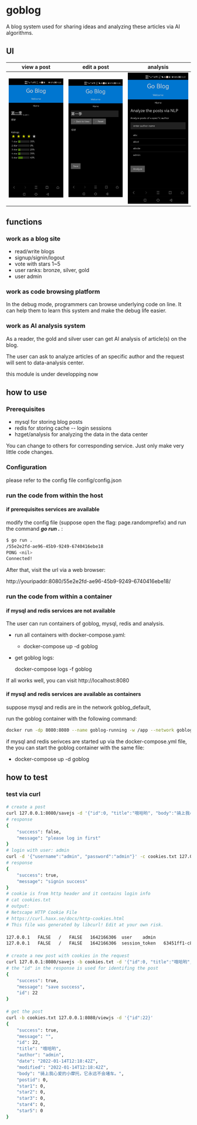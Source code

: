 # goblog

A blog system used for sharing ideas and analyzing
these articles via AI algorithms.

## UI

view a post | edit a post | analysis
:----------:|:-----------:|:-------:
![view](./pic/view.png)|![edit](./pic/edit.png)|![analysis](./pic/analysis.png)

## functions

### work as a blog site

* read/write blogs
* signup/signin/logout
* vote with stars 1~5
* user ranks: bronze, silver, gold
* user admin

### work as code browsing platform

In the debug mode, programmers can browse underlying code on line.
It can help them to learn this system and make the debug life easier.

### work as AI analysis system

As a reader, the gold and silver user can
get AI analysis of article(s) on the blog.

The user can ask to analyze articles of an specific author
and the request will sent to data-analysis center.

this module is under developping now

## how to use

### Prerequisites

* mysql for storing blog posts
* redis for storing cache -- login sessions
* hzget/analysis for analyzing the data in the data center

You can change to others for corresponding service. Just only make very little code changes.

### Configuration

please refer to the config file config/config.json

### run the code from within the host

#### if prerequisites services are available

modify the config file (suppose open the flag: page.randomprefix) and run the command ***go run .*** :

```bash
$ go run .
/55e2e2fd-ae96-45b9-9249-6740416ebe18
PONG <nil>
Connected!

```

After that, visit the url via a web browser:

http://youripaddr:8080/55e2e2fd-ae96-45b9-9249-6740416ebe18/

### run the code from within a container

#### if mysql and redis services are not available

The user can run containers of goblog, mysql, redis and analysis.

* run all containers with docker-compose.yaml:
  * docker-compose up -d goblog

* get goblog logs:

    docker-compose logs -f goblog

If all works well, you can visit http://localhost:8080

#### if mysql and redis services are available as containers

suppose mysql and redis are in the network goblog\_default,

run the goblog container with the following command:

```bash
docker run -dp 8080:8080 --name goblog-running -w /app --network goblog_default hzget/goblog:latest sh -c "/app/goblog"
```

if mysql and redis serivces are started up via the docker-compose.yml file,
the you can start the goblog container with the same file:

* docker-compose up -d goblog

## how to test

### test via curl

```bash
# create a post
curl 127.0.0.1:8080/savejs -d '{"id":0, "title":"哦哈哟", "body":"骑上我心爱的小摩托，它永远不会堵车。"}'
# response
{
	"success": false,
	"message": "please log in first"
}
# login with user: admin
curl -d '{"username":"admin", "password":"admin"}' -c cookies.txt 127.0.0.1:8080/signin
# response
{
	"success": true,
	"message": "signin success"
}
# cookie is from http header and it contains login info
# cat cookies.txt 
# output:
# Netscape HTTP Cookie File
# https://curl.haxx.se/docs/http-cookies.html
# This file was generated by libcurl! Edit at your own risk.

127.0.0.1	FALSE	/	FALSE	1642166306	user	admin
127.0.0.1	FALSE	/	FALSE	1642166306	session_token	63451ff1-c832-4195-b830-90f1f99f0cd5

# create a new post with cookies in the request
curl 127.0.0.1:8080/savejs -b cookies.txt -d '{"id":0, "title":"哦哈哟", "body":"骑上我心爱的小摩托，它 永远不会堵车。"}'
# the "id" in the response is used for identifing the post
{
	"success": true,
	"message": "save success",
	"id": 22
}

# get the post
curl -b cookies.txt 127.0.0.1:8080/viewjs -d '{"id":22}'
{
	"success": true,
	"message": "",
	"id": 22,
	"title": "哦哈哟",
	"author": "admin",
	"date": "2022-01-14T12:18:42Z",
	"modified": "2022-01-14T12:18:42Z",
	"body": "骑上我心爱的小摩托，它永远不会堵车。",
	"postid": 0,
	"star1": 0,
	"star2": 0,
	"star3": 0,
	"star4": 0,
	"star5": 0
}
```
